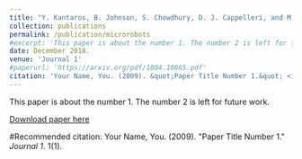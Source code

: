 ```yaml
---
title: "Y. Kantaros, B. Johnson, S. Chowdhury, D. J. Cappelleri, and M. M. Zavlanos: Control of Magnetic Microrobot Teams for Temporal Micromanipulation Tasks, IEEE Transactions on Robotics, Vol. 34, No. 6, pp. 1472-1489,"
collection: publications
permalink: /publication/microrobots
#excerpt: 'This paper is about the number 1. The number 2 is left for future work.'
date: December 2018.
venue: 'Journal 1'
#paperurl: 'https://arxiv.org/pdf/1804.10865.pdf'
citation: 'Your Name, You. (2009). &quot;Paper Title Number 1.&quot; <i>Journal 1</i>. 1(1).'
---
```

This paper is about the number 1. The number 2 is left for future work.

[Download paper here](https://arxiv.org/pdf/1804.10865.pdf)

#Recommended citation: Your Name, You. (2009). "Paper Title Number 1." <i>Journal 1</i>. 1(1).
